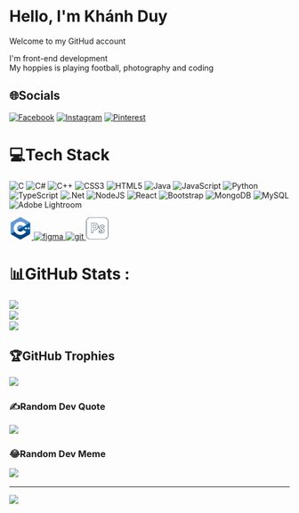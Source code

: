 # Hello, I'm Khánh Duy
Welcome to my GitHud account

I'm front-end development </br>
My hoppies is playing football, photography and coding

## 🌐Socials
[![Facebook](https://img.shields.io/badge/Facebook-%231877F2.svg?logo=Facebook&logoColor=white)](https://facebook.com/https://www.facebook.com/share/1ScmEXBRy1/) [![Instagram](https://img.shields.io/badge/Instagram-%23E4405F.svg?logo=Instagram&logoColor=white)](https://instagram.com/https://l.facebook.com/l.php?u=https%3A%2F%2Fwww.instagram.com%2Fphankdzi_21.12%3Figsh%3DMW9pYm45MWd5ZzYyeg%253D%253D%26fbclid%3DIwZXh0bgNhZW0CMTAAYnJpZBEwbGJ1azI2SWxtYXZrQnYyagEe8Tk40nAna28M7q3zKT7WB5WwKJTxCwVJ6z0wnx0kTHOJM8zVvQVVtbFQHE8_aem_kSKeyMxJPhs8rfYBsZaRrA&h=AT11ZnOCp9PR_8nWmbjK2T25j6ecpu8RBWEkuGeImoCQ6pDK288LJziOnakYRdwggLSpztmnYPcBkPGfoiKyaavtX9uh5GJ2ha8tiDE2v1vHWNDSbJkxWqv00VyLPraebnBAYji5q6auWHEK8wbSgg) [![Pinterest](https://img.shields.io/badge/Pinterest-%23E60023.svg?logo=Pinterest&logoColor=white)](https://pinterest.com/https://l.facebook.com/l.php?u=https%3A%2F%2Fpin.it%2FkUcZw5x8Z%3Ffbclid%3DIwZXh0bgNhZW0CMTAAYnJpZBEwbGJ1azI2SWxtYXZrQnYyagEeL-8SAJd7iCqncT9jesB4a_L72TMJclg8BfcYy5m3GkA0sG57UhQ33xPHGC0_aem_sGncqwV3XROjeLNW9F058A&h=AT35ZrLWXGd2sI5lKInoCkqDJj-NybDV8obEKmcZEOfyVVRs6HuuR5UwgdQo1k1RJ5_LFqDbZkW1vBzXZAizo7JlqshGrYWRMP8L2JlM94CpFag35IXimll_e64iisZGHSb_VZ8n-qFxBti_RAPyJg) 

# 💻Tech Stack
![C](https://img.shields.io/badge/c-%2300599C.svg?style=for-the-badge&logo=c&logoColor=white) ![C#](https://img.shields.io/badge/c%23-%23239120.svg?style=for-the-badge&logo=c-sharp&logoColor=white) ![C++](https://img.shields.io/badge/c++-%2300599C.svg?style=for-the-badge&logo=c%2B%2B&logoColor=white) ![CSS3](https://img.shields.io/badge/css3-%231572B6.svg?style=for-the-badge&logo=css3&logoColor=white) ![HTML5](https://img.shields.io/badge/html5-%23E34F26.svg?style=for-the-badge&logo=html5&logoColor=white) ![Java](https://img.shields.io/badge/java-%23ED8B00.svg?style=for-the-badge&logo=java&logoColor=white) ![JavaScript](https://img.shields.io/badge/javascript-%23323330.svg?style=for-the-badge&logo=javascript&logoColor=%23F7DF1E) ![Python](https://img.shields.io/badge/python-3670A0?style=for-the-badge&logo=python&logoColor=ffdd54) ![TypeScript](https://img.shields.io/badge/typescript-%23007ACC.svg?style=for-the-badge&logo=typescript&logoColor=white) ![.Net](https://img.shields.io/badge/.NET-5C2D91?style=for-the-badge&logo=.net&logoColor=white) ![NodeJS](https://img.shields.io/badge/node.js-6DA55F?style=for-the-badge&logo=node.js&logoColor=white) ![React](https://img.shields.io/badge/react-%2320232a.svg?style=for-the-badge&logo=react&logoColor=%2361DAFB) ![Bootstrap](https://img.shields.io/badge/bootstrap-%23563D7C.svg?style=for-the-badge&logo=bootstrap&logoColor=white) ![MongoDB](https://img.shields.io/badge/MongoDB-%234ea94b.svg?style=for-the-badge&logo=mongodb&logoColor=white) ![MySQL](https://img.shields.io/badge/mysql-%2300f.svg?style=for-the-badge&logo=mysql&logoColor=white) ![Adobe Lightroom](https://img.shields.io/badge/Adobe%20Lightroom-31A8FF.svg?style=for-the-badge&logo=Adobe%20Lightroom&logoColor=white)
<p align="left"> <a href="https://www.w3schools.com/cpp/" target="_blank" rel="noreferrer"> <img src="https://raw.githubusercontent.com/devicons/devicon/master/icons/cplusplus/cplusplus-original.svg" alt="cplusplus" width="40" height="40"/> </a> <a href="https://www.figma.com/" target="_blank" rel="noreferrer"> <img src="https://www.vectorlogo.zone/logos/figma/figma-icon.svg" alt="figma" width="40" height="40"/> </a> <a href="https://git-scm.com/" target="_blank" rel="noreferrer"> <img src="https://www.vectorlogo.zone/logos/git-scm/git-scm-icon.svg" alt="git" width="40" height="40"/> </a> <a href="https://www.photoshop.com/en" target="_blank" rel="noreferrer"> <img src="https://raw.githubusercontent.com/devicons/devicon/master/icons/photoshop/photoshop-line.svg" alt="photoshop" width="40" height="40"/> </a> </p>

# 📊GitHub Stats :
![](https://github-readme-stats.vercel.app/api?username=DuyCaChef&theme=tokyonight&hide_border=false&include_all_commits=false&count_private=true)<br/>
![](https://github-readme-streak-stats.herokuapp.com/?user=DuyCaChef&theme=tokyonight&hide_border=false)<br/>
![](https://github-readme-stats.vercel.app/api/top-langs/?username=DuyCaChef&theme=tokyonight&hide_border=false&include_all_commits=false&count_private=true&layout=compact)

## 🏆GitHub Trophies
![](https://github-trophies.vercel.app/?username=DuyCaChef&theme=flat&no-frame=false&no-bg=false&margin-w=4)

### ✍️Random Dev Quote
![](https://quotes-github-readme.vercel.app/api?type=horizontal&theme=tokyonight)

### 😂Random Dev Meme
<img src="https://random-memer.herokuapp.com/" width="512px"/>

---
[![](https://visitcount.itsvg.in/api?id=DuyCaChef&icon=1&color=1)](https://visitcount.itsvg.in)
